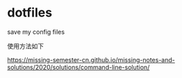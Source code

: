 # dotfiles
save my config files

使用方法如下

https://missing-semester-cn.github.io/missing-notes-and-solutions/2020/solutions/command-line-solution/
